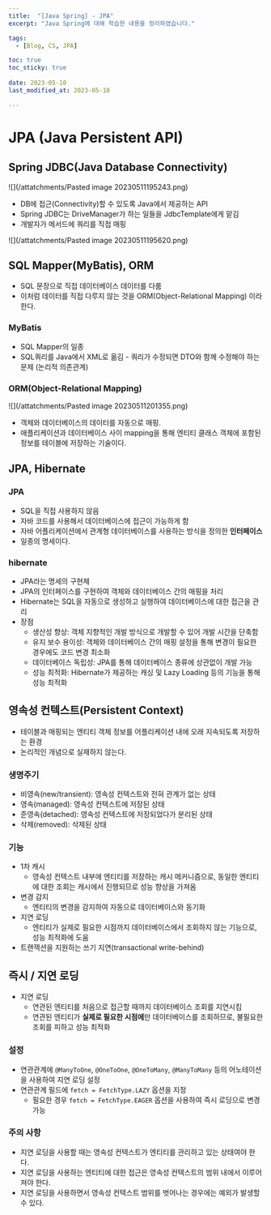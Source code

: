 ```yaml
---
title:  "[Java Spring] - JPA"
excerpt: "Java Spring에 대해 학습한 내용을 정리하였습니다."

tags:
  - [Blog, CS, JPA]

toc: true
toc_sticky: true
 
date: 2023-05-10
last_modified_at: 2023-05-10

---
```


# JPA (Java Persistent API)

## Spring JDBC(Java Database Connectivity)

![](/attatchments/Pasted image 20230511195243.png)

- DB에 접근(Connectivity)할 수 있도록 Java에서 제공하는 API
- Spring JDBC는 DriveManager가 하는 일들을 JdbcTemplate에게 맡김
- 개발자가 메서드에 쿼리를 직접 매핑

![](/attatchments/Pasted image 20230511195620.png)


## SQL Mapper(MyBatis), ORM

- SQL 문장으로 직접 데이터베이스 데이터를 다룸
- 이처럼 데이터를 직접 다루지 않는 것을 ORM(Object-Relational Mapping) 이라 한다.

### MyBatis 

- SQL Mapper의 일종
- SQL쿼리를 Java에서 XML로 옮김
- 쿼리가 수정되면 DTO와 함께 수정해야 하는 문제 (논리적 의존관계)

### ORM(Object-Relational Mapping)

![](/attatchments/Pasted image 20230511201355.png)

- 객체와 데이터베이스의 데이터를 자동으로 매핑.
- 애플리케이션과 데이터베이스 사이 mapping을 통해 엔티티 클래스 객체에 포함된 정보를 테이블에 저장하는 기술이다.

## JPA, Hibernate

### JPA

- SQL을 직접 사용하지 않음
- 자바 코드를 사용해서 데이터베이스에 접근이 가능하게 함
- 자바 어플리케이션에서 관계형 데이터베이스를 사용하는 방식을 정의한 **인터페이스**
- 일종의 명세이다.

### hibernate

- JPA라는 명세의 구현체
- JPA의 인터페이스를 구현하여 객체와 데이터베이스 간의 매핑을 처리
- Hibernate는 SQL을 자동으로 생성하고 실행하여 데이터베이스에 대한 접근을 관리
- 장점
	- 생산성 향상: 객체 지향적인 개발 방식으로 개발할 수 있어 개발 시간을 단축함
	-   유지 보수 용이성: 객체와 데이터베이스 간의 매핑 설정을 통해 변경이 필요한 경우에도 코드 변경 최소화
	-   데이터베이스 독립성: JPA를 통해 데이터베이스 종류에 상관없이 개발 가능
	-   성능 최적화: Hibernate가 제공하는 캐싱 및 Lazy Loading 등의 기능을 통해 성능 최적화

## 영속성 컨텍스트(Persistent Context)

- 테이블과 매핑되는 엔티티 객체 정보를 어플리케이션 내에 오래 지속되도록 저장하는 환경
- 논리적인 개념으로 실재하지 않는다.

### 생명주기

-   비영속(new/transient): 영속성 컨텍스트와 전혀 관계가 없는 상태
-   영속(managed): 영속성 컨텍스트에 저장된 상태
-   준영속(detached): 영속성 컨텍스트에 저장되었다가 분리된 상태
-   삭제(removed): 삭제된 상태


### 기능

-   1차 캐시
	- 영속성 컨텍스트 내부에 엔티티를 저장하는 캐시 메커니즘으로, 동일한 엔티티에 대한 조회는 캐시에서 진행되므로 성능 향상을 가져옴
-   변경 감지
	- 엔티티의 변경을 감지하여 자동으로 데이터베이스와 동기화
-   지연 로딩
	- 엔티티가 실제로 필요한 시점까지 데이터베이스에서 조회하지 않는 기능으로, 성능 최적화에 도움
- 트랜잭션을 지원하는 쓰기 지연(transactional write-behind)

## 즉시 / 지연 로딩

-   지연 로딩
	- 연관된 엔티티를 처음으로 접근할 때까지 데이터베이스 조회를 지연시킴
	- 연관된 엔티티가 **실제로 필요한 시점에**만 데이터베이스를 조회하므로, 불필요한 조회를 피하고 성능 최적화

### 설정

-   연관관계에 `@ManyToOne`, `@OneToOne`, `@OneToMany`, `@ManyToMany` 등의 어노테이션을 사용하여 지연 로딩 설정
-   연관관계 필드에 `fetch = FetchType.LAZY` 옵션을 지정
	-   필요한 경우 `fetch = FetchType.EAGER` 옵션을 사용하여 즉시 로딩으로 변경 가능 

### 주의 사항

-   지연 로딩을 사용할 때는 영속성 컨텍스트가 엔티티를 관리하고 있는 상태여야 한다.
-   지연 로딩을 사용하는 엔티티에 대한 접근은 영속성 컨텍스트의 범위 내에서 이루어져야 한다.
-   지연 로딩을 사용하면서 영속성 컨텍스트 범위를 벗어나는 경우에는 예외가 발생할 수 있다.
